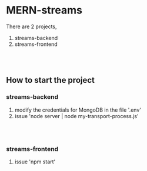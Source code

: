 <H1>MERN-streams</H1>

There are 2 projects,

1. streams-backend
2. streams-frontend

<br/><br/>

<h2>How to start the project</h2>

<h3>streams-backend</h3>

1. modify the credentials for MongoDB in the file '.env'
   <br/>
2. issue 'node server | node my-transport-process.js'

<br/><br/>

<h3>streams-frontend</h3>

1. issue 'npm start'
